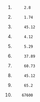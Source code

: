 1)			2.8
2)			1.74
3)			45.12
4)			4.12
5)			5.29
6)			37.89
7)			60.73
8)			45.12
9)			65.2
10)			67600